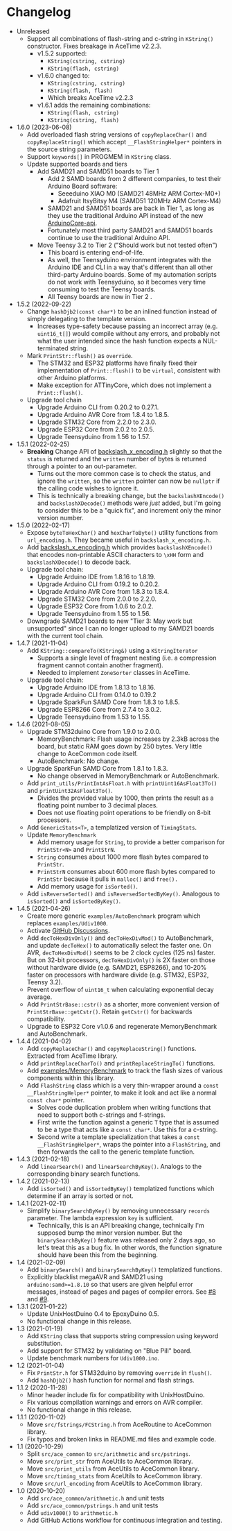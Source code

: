 # Changelog

* Unreleased
    * Support all combinations of flash-string and c-string in `KString()`
      constructor. Fixes breakage in AceTime v2.2.3.
        * v1.5.2 supported:
            * `KString(cstring, cstring)`
            * `KString(flash, cstring)`
        * v1.6.0 changed to:
            * `KString(cstring, cstring)`
            * `KString(flash, flash)`
            * Which breaks AceTime v2.2.3
        * v1.6.1 adds the remaining combinations:
            * `KString(flash, cstring)`
            * `KString(cstring, flash)`
* 1.6.0 (2023-06-08)
    * Add overloaded flash string versions of `copyReplaceChar()` and
      `copyReplaceString()` which accept `__FlashStringHelper*` pointers in the
      source string parameters.
    * Support `keywords[]` in PROGMEM in `KString` class.
    * Update supported boards and tiers
        * Add SAMD21 and SAMD51 boards to Tier 1
            * Add 2 SAMD boards from 2 different companies, to test their
              Arduino Board software:
                * Seeeduino XIAO M0 (SAMD21 48MHz ARM Cortex-M0+)
                * Adafruit ItsyBitsy M4 (SAMD51 120MHz ARM Cortex-M4)
            * SAMD21 and SAMD51 boards are back in Tier 1, as long as they use
              the traditional Arduino API instead of the new
              [ArduinoCore-api](https://github.com/arduino/ArduinoCore-api).
            * Fortunately most third party SAMD21 and SAMD51 boards continue to
              use the traditional Arduino API.
        * Move Teensy 3.2 to Tier 2 ("Should work but not tested often")
            * This board is entering end-of-life.
            * As well, the Teensyduino environment integrates with the Arduino
              IDE and CLI in a way that's different than all other third-party
              Arduino boards. Some of my automation scripts do not work with
              Teensyduino, so it becomes very time consuming to test the Teensy
              boards.
            * All Teensy boards are now in Tier 2 .
* 1.5.2 (2022-09-22)
    * Change `hashDjb2(const char*)` to be an inlined function instead of 
      simply delegating to the template version.
        * Increases type-safety because passing an incorrect array (e.g.
          `uint16_t[]`) would compile without any errors, and probably not what
          the user intended since the hash function expects a NUL-terminated
          string.
    * Mark `PrintStr::flush()` as `override`.
        * The STM32 and ESP32 platforms have finally fixed their implementation
          of `Print::flush()` to be `virtual`, consistent with other Arduino
          platforms.
        * Make exception for ATTinyCore, which does not implement a
          `Print::flush()`.
    * Upgrade tool chain
        * Upgrade Arduino CLI from 0.20.2 to 0.27.1.
        * Upgrade Arduino AVR Core from 1.8.4 to 1.8.5.
        * Upgrade STM32 Core from 2.2.0 to 2.3.0.
        * Upgrade ESP32 Core from 2.0.2 to 2.0.5.
        * Upgrade Teensyduino from 1.56 to 1.57.
* 1.5.1 (2022-02-25)
    * **Breaking** Change API of
      [backslash_x_encoding.h](src/backslash_x_encoding) slightly so that the
      `status` is returned and the `written` number of bytes is returned through
      a pointer to an out-parameter.
        * Turns out the more common case is to check the status, and
          ignore the `written`, so the `written` pointer can now be `nullptr`
          if the calling code wishes to ignore it.
        * This is technically a breaking change, but the `backslashXEncode()`
          and `backslashXDecode()` methods were *just* added, but I'm going to
          consider this to be a "quick fix", and increment only the minor
          version number.
* 1.5.0 (2022-02-17)
    * Expose `byteToHexChar()` and `hexCharToByte()` utility functions from
      `url_encoding.h`. They became useful in `backslash_x_encoding.h`.
    * Add [backslash_x_encoding.h](src/backslash_x_encoding) which provides
      `backslashXEncode()` that encodes non-printable ASCII characters to `\xHH`
      form and `backslashXDecode()` to decode back.
    * Upgrade tool chain:
        * Upgrade Arduino IDE from 1.8.16 to 1.8.19.
        * Upgrade Arduino CLI from 0.19.2 to 0.20.2.
        * Upgrade Arduino AVR Core from 1.8.3 to 1.8.4.
        * Upgrade STM32 Core from 2.0.0 to 2.2.0.
        * Upgrade ESP32 Core from 1.0.6 to 2.0.2.
        * Upgrade Teensyduino from 1.55 to 1.56.
    * Downgrade SAMD21 boards to new "Tier 3: May work but unsupported" since I
      can no longer upload to my SAMD21 boards with the current tool chain.
* 1.4.7 (2021-11-04)
    * Add `KString::compareTo(KString&)` using a `KStringIterator`
        * Supports a single level of fragment nesting (i.e. a compression
          fragment cannot contain another fragment).
        * Needed to implement `ZoneSorter` classes in AceTime.
    * Upgrade tool chain:
        * Upgrade Arduino IDE from 1.8.13 to 1.8.16.
        * Upgrade Arduino CLI from 0.14.0 to 0.19.2
        * Upgrade SparkFun SAMD Core from 1.8.3 to 1.8.5.
        * Upgrade ESP8266 Core from 2.7.4 to 3.0.2.
        * Upgrade Teensyduino from 1.53 to 1.55.
* 1.4.6 (2021-08-05)
    * Upgrade STM32duino Core from 1.9.0 to 2.0.0.
        * MemoryBenchmark: Flash usage increases by 2.3kB across the board, but
          static RAM goes down by 250 bytes. Very little change to AceCommon
          code itself.
        * AutoBenchmark: No change.
    * Upgrade SparkFun SAMD Core from 1.8.1 to 1.8.3.
        * No change observed in MemoryBenchmark or AutoBenchmark.
    * Add `print_utils/PrintIntAsFloat.h` with `printUint16AsFloat3To()` and
      `printUint32AsFloat3To()`.
        * Divides the provided value by 1000, then prints the result as a
          floating point number to 3 decimal places.
        * Does not use floating point operations to be friendly on 8-bit
          processors.
    * Add `GenericStats<T>`, a templatized version of `TimingStats`.
    * Update `MemoryBenchmark`
        * Add memory usage for `String`, to provide a better comparison for
          `PrintStr<N>` and `PrintStrN`.
        * `String` consumes about 1000 more flash bytes compared to `PrintStr`.
        * `PrintStrN` consumes about 600 more flash bytes compared to `PrintStr`
          because it pulls in `malloc()` and `free().`
        * Add memory usage for `isSorted()`.
    * Add `isReverseSorted()` and `isReversedSortedByKey()`. Analogous to
      `isSorted()` and `isSortedByKey()`.
* 1.4.5 (2021-04-26)
    * Create more generic `examples/AutoBenchmark` program which replaces
      `examples/Udiv1000`.
    * Activate
      [GitHub Discussions](https://github.com/bxparks/AceCommon/discussions).
    * Add `decToHexDivOnly()` and `decToHexDivMod()` to AutoBenchmark, and
      update `decToHex()` to automatically select the faster one. On AVR,
      `decToHexDivMod()` seems to be 2 clock cycles  (125 ns) faster. But on
      32-bit processors, `decToHexDivOnly()` is 2X faster on those without
      hardware divide (e.g. SAMD21, ESP8266), and 10-20% faster on processors
      with hardware divide (e.g. STM32, ESP32, Teensy 3.2).
    * Prevent overflow of `uint16_t` when calculating exponential decay average.
    * Add `PrintStrBase::cstr()` as a shorter, more convenient version of
      `PrintStrBase::getCstr()`. Retain `getCstr()` for backwards compatibility.
    * Upgrade to ESP32 Core v1.0.6 and regenerate MemoryBenchmark and
      AutoBenchmark.
* 1.4.4 (2021-04-02)
    * Add `copyReplaceChar()` and `copyReplaceString()` functions. Extracted
      from AceTime library.
    * Add `printReplaceCharTo()` and `printReplaceStringTo()` functions.
    * Add [examples/MemoryBenchmark](examples/MemoryBenchmark) to track the
      flash sizes of various components within this library.
    * Add `FlashString` class which is a very thin-wrapper around a
      `const __FlashStringHelper*` pointer, to make it look and act like a
      normal `const char*` pointer.
        * Solves code duplication problem when writing functions that need to
          support both c-strings and f-strings.
        * First write the function against a generic `T` type that is
          assumed to be a type that acts like a `const char*`. Use this for a
          c-string.
        * Second write a template specialization that takes a `const
          __FlashStringHelper*`, wraps the pointer into a `FlashString`,
          and then forwards the call to the generic template function.
* 1.4.3 (2021-02-18)
    * Add `linearSearch()` and `linearSearchByKey()`. Analogs to the
      corresponding binary search functions.
* 1.4.2 (2021-02-13)
    * Add `isSorted()` and `isSortedByKey()` templatized functions which
      determine if an array is sorted or not.
* 1.4.1 (2021-02-11)
    * Simplify `binarySearchByKey()` by removing unnecessary `records`
      parameter. The lambda expression `key` is sufficient.
        * Technically, this is an API breaking change, technically I'm supposed
          bump the minor version number. But the `binarySearchByKey()` feature
          was released only 2 days ago, so let's treat this as a bug fix. In
          other words, the function signature should have been this from the
          beginning.
* 1.4 (2021-02-09)
    * Add `binarySearch()` and `binarySearchByKey()` templatized functions.
    * Explicitly blacklist megaAVR and SAMD21 using `arduino:samd>=1.8.10`
      so that users are given helpful error messages, instead of pages and pages
      of compiler errors. See
      [#8](https://github.com/bxparks/AceCommon/issues/8) and
      [#9](https://github.com/bxparks/AceCommon/issues/9).
* 1.3.1 (2021-01-22)
    * Update UnixHostDuino 0.4 to EpoxyDuino 0.5.
    * No functional change in this release.
* 1.3 (2021-01-19)
    * Add `KString` class that supports string compression using keyword
      substitution.
    * Add support for STM32 by validating on "Blue Pill" board.
    * Update benchmark numbers for `Udiv1000.ino`.
* 1.2 (2021-01-04)
    * Fix `PrintStr.h` for STM32duino by removing `override` in `flush()`.
    * Add `hashDjb2()` hash function for normal and flash strings.
* 1.1.2 (2020-11-28)
    * Minor header include fix for compatibility with UnixHostDuino.
    * Fix various compilation warnings and errors on AVR compiler.
    * No functional change in this release.
* 1.1.1 (2020-11-02)
    * Move `src/fstrings/FCString.h` from AceRoutine to AceCommon library.
    * Fix typos and broken links in README.md files and example code.
* 1.1 (2020-10-29)
    * Split `src/ace_common` to `src/arithmetic` and `src/pstrings`.
    * Move `src/print_str` from AceUtils to AceCommon library.
    * Move `src/print_utils` from AceUtils to AceCommon library.
    * Move `src/timing_stats` from AceUtils to AceCommon library.
    * Move `src/url_encoding` from AceUtils to AceCommon library.
* 1.0 (2020-10-20)
    * Add `src/ace_common/arithmetic.h` and unit tests
    * Add `src/ace_common/pstrings.h` and unit tests
    * Add `udiv1000()` to `arithmetic.h`
    * Add GitHub Actions workflow for continuous integration and testing.
